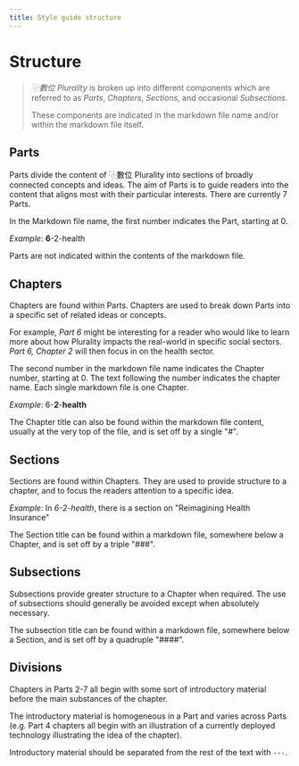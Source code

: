 ```yaml
---
title: Style guide structure
---
```

# Structure
> *⿻數位 Plurality* is broken up into different components which are referred to as *Parts*, *Chapters*, *Sections*, and occasional *Subsections*.
>
> These components are indicated in the markdown file name and/or within the markdown file itself.

## Parts

Parts divide the content of ⿻數位 Plurality into sections of broadly connected concepts and ideas. The aim of Parts is to guide readers into the content that aligns most with their particular interests. There are currently 7 Parts.

In the Markdown file name, the first number indicates the Part, starting at 0.

*Example*: **6**-2-health

Parts are not indicated within the contents of the markdown file.

## Chapters

Chapters are found within Parts. Chapters are used to break down Parts into a specific set of related ideas or concepts.

For example, *Part 6* might be interesting for a reader who would like to learn more about how Plurality impacts the real-world in specific social sectors. *Part 6, Chapter 2* will then focus in on the health sector.

The second number in the markdown file name indicates the Chapter number, starting at 0. The text following the number indicates the chapter name. Each single markdown file is one Chapter.  

*Example*: 6-**2**-**health**

The Chapter title can also be found within the markdown file content, usually at the very top of the file, and is set off by a single "#".

## Sections

Sections are found within Chapters. They are used to provide structure to a chapter, and to focus the readers attention to a specific idea.

*Example*: In *6-2-health*, there is a section  on "Reimagining Health Insurance"

The Section title can be found within a markdown file, somewhere below a Chapter, and is set off by a triple "###".

## Subsections

Subsections provide greater structure to a Chapter when required. The use of subsections should generally be avoided except when absolutely necessary.

The subsection title can be found within a markdown file, somewhere below a Section, and is set off by a quadruple "####".

## Divisions

Chapters in Parts 2-7 all begin with some sort of introductory material before the main substances of the chapter.

The introductory material is homogeneous in a Part and varies across Parts (e.g. Part 4 chapters all begin with an illustration of a currently deployed technology illustrating the idea of the chapter).

Introductory material should be separated from the rest of the text with `---`.